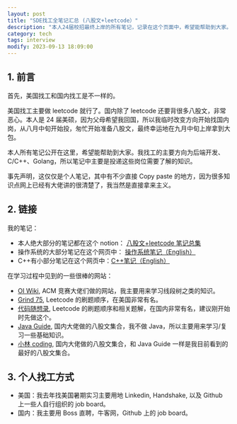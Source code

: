 ```yaml
---
layout: post
title: "SDE找工全笔记汇总 (八股文+leetcode）"
description: "本人24届校招最终上岸的所有笔记，记录在这个页面中，希望能帮助到大家。"
category: tech
tags: interview
modify: 2023-09-13 18:09:00
---
```


## 1. 前言

首先，美国找工和国内找工是不一样的。

美国找工主要做 leetcode 就行了。国内除了 leetcode 还要背很多八股文，非常恶心。本人是 24 届美硕，因为父母希望我回国，所以我临时改变方向开始找国内岗，从八月中旬开始投，匆忙开始准备八股文，最终幸运地在九月中旬上岸拿到大包。

本人所有笔记公开在这里，希望能帮助到大家。我找工的主要方向为后端开发、C/C++、Golang，所以笔记中主要是投递这些岗位需要了解的知识。

事先声明，这仅仅是个人笔记，其中有不少直接 Copy paste 的地方，因为很多知识点网上已经有大佬讲的很清楚了，我当然是直接拿来主义。

## 2. 链接

我的笔记：

- 本人绝大部分的笔记都在这个 notion： [八股文+leetcode 笔记总集](https://epigone707.notion.site/epigone707/96e9a6314cbd48349e749a0c2e134746)
- 操作系统的大部分笔记在这个网页中： [操作系统笔记（English）](https://epigone707.github.io/tech/2023/07/13/os.html)
- C++有小部分笔记在这个网页中：[C++笔记（English）](https://epigone707.github.io/tech/2022/12/18/tech.html)

在学习过程中见到的一些很棒的网站：

- [OI Wiki](https://oi-wiki.org/ds/), ACM 竞赛大佬们做的网站，我主要用来学习线段树之类的知识。
- [Grind 75](https://www.techinterviewhandbook.org/grind75), Leetcode 的刷题顺序，在美国非常有名。
- [代码随想录](https://github.com/youngyangyang04/leetcode-master), Leetcode 的刷题顺序和相关题解，在国内非常有名，建议刚开始时先做这个。
- [Java Guide](https://javaguide.cn/home.html#%E9%9B%86%E5%90%88), 国内大佬做的八股文集合，我不做 Java，所以主要用来学习/复习一些基础知识。
- [小林 coding](https://www.xiaolincoding.com/os/), 国内大佬做的八股文集合，和 Java Guide 一样是我目前看到的最好的八股文集合。

## 3. 个人找工方式

- 美国：我去年找美国暑期实习主要用地 Linkedin, Handshake, 以及 Github 上一些人自行组织的 job board。
- 国内：我主要用 Boss 直聘，牛客网，Github 上的 job board。

